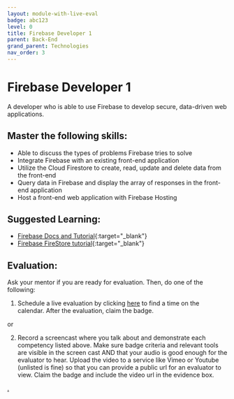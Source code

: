 ```yaml
---
layout: module-with-live-eval
badge: abc123
level: 0
title: Firebase Developer 1
parent: Back-End
grand_parent: Technologies
nav_order: 3
---
```

# Firebase Developer 1

A developer who is able to use Firebase to develop secure, data-driven web applications.

## Master the following skills:

- Able to discuss the types of problems Firebase tries to solve
- Integrate Firebase with an existing front-end application
- Utilize the Cloud Firestore to create, read, update and delete data from the front-end
- Query data in Firebase and display the array of responses in the front-end application
- Host a front-end web application with Firebase Hosting

## Suggested Learning:

- [Firebase Docs and Tutorial](https://firebase.google.com/docs/web/setup){:target="\_blank"}
- [Firebase FireStore tutorial](https://www.youtube.com/watch?v=9zdvmgGsww0&list=PL4cUxeGkcC9jERUGvbudErNCeSZHWUVlb){:target="\_blank"}

## Evaluation:

Ask your mentor if you are ready for evaluation. Then, do one of the following:

1. Schedule a live evaluation by clicking [here](https://webdev.codex.academy/mastery-eval-3?badge=9x42ZE1TReGy7-go968UlA) to find a time on the calendar. After the evaluation, claim the badge.

or

2. Record a screencast where you talk about and demonstrate each competency listed above. Make sure badge criteria and relevant tools are visible in the screen cast AND that your audio is good enough for the evaluator to hear. Upload the video to a service like Vimeo or Youtube (unlisted is fine) so that you can provide a public url for an evaluator to view. Claim the badge and include the video url in the evidence box.

[.](level-3)
